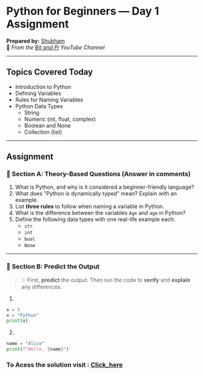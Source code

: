 # Python for Beginners — Day 1 Assignment

**Prepared by:** [Shubham](https://github.com/Shubham-S151)  
🎥 *From the [Bit and Pi](https://www.youtube.com/@BitandPi) YouTube Channel*

---

## Topics Covered Today

- Introduction to Python
- Defining Variables
- Rules for Naming Variables
- Python Data Types
  - String
  - Numeric (int, float, complex)
  - Boolean and None
  - Collection (list)

---

## Assignment

### 🔹 Section A: Theory-Based Questions (Answer in comments)

1. What is Python, and why is it considered a beginner-friendly language?
2. What does "Python is dynamically typed" mean? Explain with an example.
3. List **three rules** to follow when naming a variable in Python.
4. What is the difference between the variables `Age` and `age` in Python?
5. Define the following data types with one real-life example each:
   - `str`
   - `int`
   - `bool`
   - `None`

---

### 🔹 Section B: Predict the Output

> ✨ First, **predict** the output. Then run the code to **verify** and **explain** any differences.

1.
```python
x = 5
x = "Python"
print(x)
```
2.
```python
name = "Alice"
print(f"Hello, {name}")
```

### To Acess the solution visit : [Click_here]()